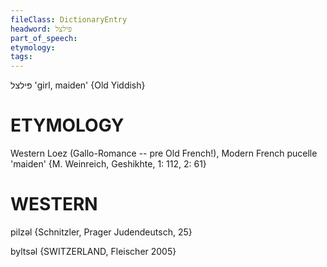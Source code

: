 ```yaml
---
fileClass: DictionaryEntry
headword: פּילצל
part_of_speech: 
etymology: 
tags: 
---
```

פּילצל
'girl, maiden'
{Old Yiddish}

ETYMOLOGY
===========
Western Loez (Gallo-Romance -- pre Old French!), Modern French pucelle 'maiden'
{M. Weinreich, Geshikhte, 1: 112, 2: 61}

WESTERN
========

pilzəl {Schnitzler, Prager Judendeutsch, 25}

byltsəl {SWITZERLAND, Fleischer 2005}

